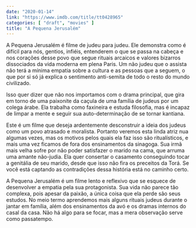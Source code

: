 ```yaml
---
date: "2020-01-14"
link: "https://www.imdb.com/title/tt0428965"
categories: [ "draft", "movies" ]
title: "A Pequena Jerusalém"
---
```

A Pequena Jerusalém é filme de judeu para judeu. Ele demonstra como é difícil para nós, gentios, infiéis, entenderem o que se passa na cabeça e nos corações desse povo que segue rituais arcaicos e valores bizarros dissociados da vida moderna em plena Paris. Um não judeu que o assista não terá a mínima empatia sobre a cultura e as pessoas que a seguem, o que por si só já explica o sentimento anti-semita de todo o resto do mundo civilizado.

Isso quer dizer que não nos importamos com o drama principal, que gira em torno de uma paixonite da caçula de uma família de judeus por um colega árabe. Ela trabalha como faxineira e estuda filosofia, mas é incapaz de limpar a mente e seguir sua auto-determinação de se tornar kantiana.

Este é um filme que deseja ardentemente desconstruir a ideia dos judeus como um povo atrasado e moralista. Portanto veremos esta linda atriz nua algumas vezes, mas os motivos pelos quais ela faz isso são ritualísticos, e mais uma vez ficamos de fora dos ensinamentos da sinagoga. Sua irmã mais velha sofre por não poder satisfazer o marido na cama, que arruma uma amante não-judia. Ela quer consertar o casamento conseguindo tocar a genitália de seu marido, desde que isso não fira os preceitos da Torá. Se você está captando as contradições dessa história está no caminho certo.

A Pequena Jerusalém é um filme lento e reflexivo que se esquece de desenvolver a empatia pela sua protagonista. Sua vida não parece tão complexa, pois apesar da paixão, a única coisa que ela perde são seus estudos. No meio termo aprendemos mais alguns rituais judeus durante o jantar em família, além dos ensinamentos da avó e os dramas internos do casal da casa. Não há algo para se focar, mas a mera observação serve como passatempo.
